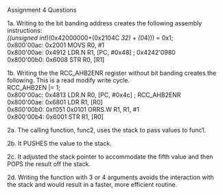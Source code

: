 Assignment 4 Questions

1a.  Writing to the bit banding address creates the following assembly instructions:\
*((unsigned int*)(0x42000000+(0x2104C *32) + (0*4))) = 0x1;\
   0x800'00ac: 0x2001         MOVS      R0, #1\
   0x800'00ae: 0x4912         LDR.N     R1, [PC, #0x48]         ; 0x4242'0980\
   0x800'00b0: 0x6008         STR       R0, [R1]
   
1b.  Writing the the RCC_AHB2ENR register without bit banding creates the following.  This is a read modify write cycle.\
  RCC_AHB2EN |= 1;\
   0x800'00ac: 0x4813         LDR.N     R0, [PC, #0x4c]         ; RCC_AHB2ENR\
   0x800'00ae: 0x6801         LDR       R1, [R0]\
   0x800'00b0: 0xf051 0x0101  ORRS.W    R1, R1, #1\
   0x800'00b4: 0x6001         STR       R1, [R0]
   
 2a.  The calling function, func2, uses the stack to pass values to func1.
 
 2b.  It PUSHES the value to the stack.
 
 2c.  It adjusted the stack pointer to accommodate the fifth value and then POPS the result off the stack.
 
 2d.  Writing the function with 3 or 4 arguments avoids the interaction with the stack and would result in a faster, more efficient routine.  
 
 
   
